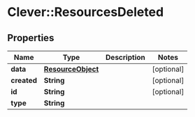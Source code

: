 # Clever::ResourcesDeleted

## Properties
Name | Type | Description | Notes
------------ | ------------- | ------------- | -------------
**data** | [**ResourceObject**](ResourceObject.md) |  | [optional] 
**created** | **String** |  | [optional] 
**id** | **String** |  | [optional] 
**type** | **String** |  | 

